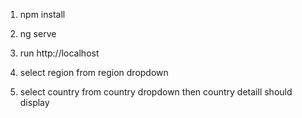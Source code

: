 1. npm install

2. ng serve

3. run http://localhost

4. select region from region dropdown
5. select country from country dropdown
then country detaill should display
